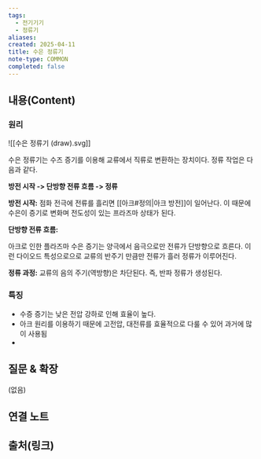 ```yaml
---
tags:
  - 전기기기
  - 정류기
aliases: 
created: 2025-04-11
title: 수은 정류기
note-type: COMMON
completed: false
---
```


## 내용(Content)

### 원리

![[수은 정류기 (draw).svg]]

수은 정류기는 수즈 증기를 이용해 교류에서 직류로 변환하는 장치이다. 정류 작업은 다음과 같다.

**방전 시작 -> 단방향 전류 흐름 -> 정류**

**방전 시작:**
점화 전극에 전류를 흘리면 [[아크#정의|아크 방전]]이 일어난다. 이 때문에 수은이 증기로 변화며 전도성이 있는 프라즈마 상태가 된다.

**단방향 전류 흐름:**

아크로 인한 플라즈마 수은 증기는 양극에서 음극으로만 전류가 단방향으로 흐른다. 이런 다이오드 특성으로으로 교류의 반주기 만큼만 전류가 흘러 정류가 이루어진다.

**정류 과정:**
교류의 음의 주기(역방향)은 차단된다. 즉, 반파 정류가 생성된다.

### 특징

- 수증 증기는 낮은 전압 강하로 인해 효율이 높다.
- 아크 원리를 이용하기 때문에 고전압, 대전류를 효율적으로 다룰 수 있어 과거에 많이 사용됨
- 

## 질문 & 확장

(없음)

## 연결 노트

## 출처(링크)

